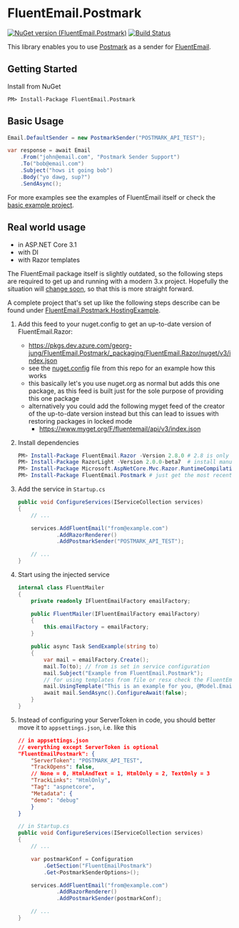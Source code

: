 # FluentEmail.Postmark

[![NuGet version (FluentEmail.Postmark)](https://img.shields.io/nuget/v/FluentEmail.Postmark.svg?style=flat)](https://www.nuget.org/packages/FluentEmail.Postmark/)
[![Build Status](https://dev.azure.com/georg-jung/FluentEmail.Postmark/_apis/build/status/georg-jung.FluentEmail.Postmark?branchName=master)](https://dev.azure.com/georg-jung/FluentEmail.Postmark/_build/latest?definitionId=9&branchName=master)

This library enables you to use [Postmark](https://postmarkapp.com/) as a sender for [FluentEmail](https://github.com/lukencode/FluentEmail/).

## Getting Started

Install from NuGet

    PM> Install-Package FluentEmail.Postmark

## Basic Usage

```csharp
Email.DefaultSender = new PostmarkSender("POSTMARK_API_TEST");

var response = await Email
    .From("john@email.com", "Postmark Sender Support")
    .To("bob@email.com")
    .Subject("hows it going bob")
    .Body("yo dawg, sup?")
    .SendAsync();
```

For more examples see the examples of FluentEmail itself or check the [basic example project](src/FluentEmail.Postmark.Example).

## Real world usage

* in ASP.NET Core 3.1
* with DI
* with Razor templates

The FluentEmail package itself is slightly outdated, so the following steps are required to get up and running with a modern 3.x project. Hopefully the situation will [change soon](https://github.com/lukencode/FluentEmail/pull/186), so that this is more straight forward.

A complete project that's set up like the following steps describe can be found under [FluentEmail.Postmark.HostingExample](src/FluentEmail.Postmark.HostingExample).

1. Add this feed to your nuget.config to get an up-to-date version of FluentEmail.Razor:
    * https://pkgs.dev.azure.com/georg-jung/FluentEmail.Postmark/_packaging/FluentEmail.Razor/nuget/v3/index.json
    * see the [nuget.config](nuget.config) file from this repo for an example how this works
    * this basically let's you use nuget.org as normal but adds this one package, as this feed is built just for the sole purpose of providing this one package
    * alternatively you could add the following myget feed of the creator of the up-to-date version instead but this can lead to issues with restoring packages in locked mode
      * https://www.myget.org/F/fluentemail/api/v3/index.json
2. Install dependencies

    ```powershell
    PM> Install-Package FluentEmail.Razor -Version 2.8.0 # 2.8 is only available in this projects vsts feed/by manual download/other custom feeds
    PM> Install-Package RazorLight -Version 2.0.0-beta7  # install manually to get the most up to date version
    PM> Install-Package Microsoft.AspNetCore.Mvc.Razor.RuntimeCompilation -Version 3.1.3 # runtime exceptions will be thrown if this is not installed
    PM> Install-Package FluentEmail.Postmark # just get the most recent version from nuget
    ```

3. Add the service in `Startup.cs`

    ```csharp
    public void ConfigureServices(IServiceCollection services)
    {
        // ...

        services.AddFluentEmail("from@example.com")
                .AddRazorRenderer()
                .AddPostmarkSender("POSTMARK_API_TEST");

        // ...
    }
    ```

4. Start using the injected service

    ```csharp
    internal class FluentMailer
    {
        private readonly IFluentEmailFactory emailFactory;

        public FluentMailer(IFluentEmailFactory emailFactory)
        {
            this.emailFactory = emailFactory;
        }

        public async Task SendExample(string to)
        {
            var mail = emailFactory.Create();
            mail.To(to); // from is set in service configuration
            mail.Subject("Example from FluentEmail.Postmark");
            // for using templates from file or resx check the FluentEmail docs
            mail.UsingTemplate("This is an example for you, @Model.Email!", new { Email = to });
            await mail.SendAsync().ConfigureAwait(false);
        }
    }
    ```

5. Instead of configuring your ServerToken in code, you should better move it to `appsettings.json`, i.e. like this

    ```json
    // in appsettings.json
    // everything except ServerToken is optional
    "FluentEmailPostmark": {
        "ServerToken": "POSTMARK_API_TEST",
        "TrackOpens": false,
        // None = 0, HtmlAndText = 1, HtmlOnly = 2, TextOnly = 3
        "TrackLinks": "HtmlOnly",
        "Tag": "aspnetcore",
        "Metadata": {
        "demo": "debug"
        }
    }
    ```

    ```csharp
    // in Startup.cs
    public void ConfigureServices(IServiceCollection services)
    {
        // ...

        var postmarkConf = Configuration
            .GetSection("FluentEmailPostmark")
            .Get<PostmarkSenderOptions>();

        services.AddFluentEmail("from@example.com")
                .AddRazorRenderer()
                .AddPostmarkSender(postmarkConf);

        // ...
    }
    ```
